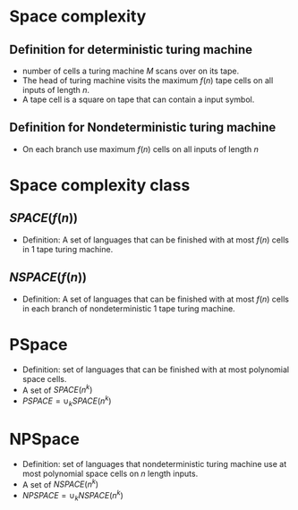 # Space complexity
## Definition for deterministic turing machine
* number of cells a turing machine $M$ scans over on its tape.
* The head of turing machine visits the maximum $f(n)$ tape cells on all inputs of length $n$.
* A tape cell is a square on tape that can contain a input symbol.

## Definition for Nondeterministic turing machine
* On each branch use maximum $f(n)$ cells on all inputs of length $n$

# Space complexity class

## $SPACE\left ( f(n) \right)$
* Definition: A set of languages that can be finished with at most $f(n)$ cells in 1 tape turing machine.

## $NSPACE\left (  f(n) \right)$
* Definition: A set of languages that can be finished with at most $f(n)$ cells in each branch of nondeterministic 1 tape turing machine.

# PSpace
* Definition: set of languages that can be finished with at most polynomial space cells.
* A set of $SPACE(n^{k})$
* $PSPACE=\cup_{k} SPACE(n^{k})$

# NPSpace
* Definition: set of languages that nondeterministic turing machine use at most polynomial space cells on $n$ length inputs.
* A set of $NSPACE(n^{k})$
* $NPSPACE=\cup_{k} NSPACE(n^{k})$